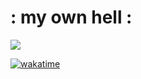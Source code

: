 # : my own hell :

![](https://komarev.com/ghpvc/?username=MerlinDEVILLARD&color=blueviolet)

[![wakatime](https://wakatime.com/badge/user/398e94ea-4eea-4980-b103-6bac18614f74.svg)](https://wakatime.com/@398e94ea-4eea-4980-b103-6bac18614f74)
